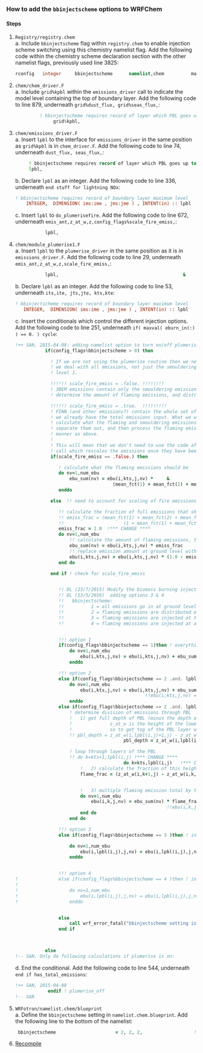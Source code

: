 ### How to add the `bbinjectscheme` options to WRFChem

#### Steps
1. `Registry/registry.chem`  
    a. Include `bbinjectscheme` flag within `registry.chem` to enable injection scheme switching using this chemistry namelist flag. Add the following code within the chemistry scheme declaration section with the other namelist flags, previously used line 3825:  
    ```fortran
    rconfig   integer     bbinjectscheme      namelist,chem          max_domains    4       rh    "bbinjectscheme"      ""      ""
    ```

2. `chem/chem_driver.F`  
    a. Include `grid%kpbl` within the `emissions_driver` call to indicate the model level containing the top of boundary layer. Add the following code to line 879, underneath `grid%dust_flux, grid%seas_flux,`:  
    ```fortran
             ! bbinjectscheme requires record of layer which PBL goes up to
                  grid%kpbl,                                                                   & 
    ```

3. `chem/emissions_driver.F`  
    a. Insert `lpbl` to the interface for `emissions_driver` in the same position as `grid%kpbl` is in `chem_driver.F`. Add the following code to line 74, underneath `dust_flux, seas_flux,`:  
    ```fortran
         ! bbinjectscheme requires record of layer which PBL goes up to
         lpbl,                                                             &
    ```

    b. Declare `lpbl` as an integer. Add the following code to line 336, underneath `end stuff for lightning NOx`:  
    ```fortran
    ! bbinjectscheme requires record of boundary layer maximum level  
        INTEGER,  DIMENSION( ims:ime , jms:jme ) , INTENT(in) :: lpbl  
    ```

    c. Insert `lpbl` to `do_plumerisefire`. Add the following code to line 672, underneath `emis_ant,z_at_w,z,config_flags%scale_fire_emiss,`:  
    ```fortran
               lpbl,                                                           &
    ```

4. `chem/module_plumerise1.F`  
    a. Insert `lpbl` to the `plumerise_driver` in the same position as it is in `emissions_driver.F`. Add the following code to line 29, underneath `emis_ant,z_at_w,z,scale_fire_emiss,`:  
    ```fortran
               lpbl,                                              &           
    ```  

    b. Declare `lpbl` as an integer. Add the following code to line 53, underneath `its,ite, jts,jte, kts,kte`:  
    ```fortran
    ! bbinjectscheme requires record of boundary layer maximum level  
       INTEGER,  DIMENSION( ims:ime , jms:jme ) , INTENT(in) :: lpbl  
    ```

    c. Insert the conditionals which control the different injection options. Add the following code to line 251, underneath `if( maxval( eburn_in(:) ) == 0. ) cycle`:  
    ```fortran
    !++ SAN, 2015-04-08: adding namelist option to turn on/off plumerise calculations
               if(config_flags%bbinjectscheme > 0) then

                 ! If we are not using the plumerise routine then we need to make sure
                 ! we deal with all emissions, not just the smouldering emissions at 
                 ! level 1.

                 !!!!!! scale_fire_emiss = .false. !!!!!!!!
                 ! 3BEM emissions contain only the smouldering emissions, so we need to
                 ! determine the amount of flaming emissions, and distribute that as directed.

                 !!!!!! scale_fire_emiss = .true.  !!!!!!!!!
                 ! FINN (and other emissions?) contain the whole set of emissions, so
                 ! we already have the total emissions input. What we will do here is 
                 ! calculate what the flaming and smouldering emissions parts of this are,
                 ! separate them out, and then process the flaming emissions in the same
                 ! manner as above.
                 !
                 ! This will mean that we don't need to use the code after the plumerise
                 ! call which rescales the emissions once they have been generated.
                 if(scale_fire_emiss == .false.) then

                    ! calculate what the flaming emissions should be
                    do nv=1,num_ebu
                        ebu_sum(nv) = ebu(i,kts,j,nv) *     &
                                        (mean_fct(1) + mean_fct(2) + mean_fct(3) + mean_fct(4))
                    enddo

                 else  !! need to account for scaling of fire emissions

                    !! calculate the fraction of full emissions that should be flaming emissions
                    !! emiss_frac = (mean_fct(1) + mean_fct(2) + mean_fct(3) + mean_fct(4)) / & !*** CHANGE ****
                    !!						(1 + mean_fct(1) + mean_fct(2) + mean_fct(3) + mean_fct(4)) !*** CHANGE ****
                    emiss_frac = 1.0  !*** CHANGE ****
                    do nv=1,num_ebu
                        !! calculate the amount of flaming emissions, to use in calculations below
                        ebu_sum(nv) = ebu(i,kts,j,nv) * emiss_frac
                        !! replace emission amount at ground level with proper smouldering emissions
                        ebu(i,kts,j,nv) = ebu(i,kts,j,nv) * (1.0 - emiss_frac)
                    end do

                 end if ! check for scale_fire_emiss


                    !! DL (23/7/2015) Modify the biomass burning injection heights
                    !! DL (13/5/2016)  adding options 3 & 4
                    !!   bbinjectscheme:      
                    !!			1 = all emissions go in at ground level
                    !!			2 = flaming emissions are distributed evenly through the boundary layer
                    !!          3 = flaming emissions are injected at the top of the boundary layer
                    !!          4 = flaming emissions are injected at a predetermined height


                    !!! option 1
                    if(config_flags%bbinjectscheme == 1)then ! everything goes into the bottom level 
                        do nv=1,num_ebu
                            ebu(i,kts,j,nv) = ebu(i,kts,j,nv) + ebu_sum(nv)
                        enddo					

                    !!! option 2
                    else if(config_flags%bbinjectscheme == 2 .and. lpbl(i,j) == kts )then ! everything goes into the bottom level (as PBL very low)
                        do nv=1,num_ebu
                            ebu(i,kts,j,nv) = ebu(i,kts,j,nv) + ebu_sum(nv) !*** CHANGE ****
                                                    !!ebu(i,kts,j,nv) = ebu(i,kts,j,nv)                !*** CHANGE ****
                        enddo					
                    else if(config_flags%bbinjectscheme == 2 .and. lpbl(i,j) > kts )then ! distribute flaming emissions through the PBL
                        ! determine division of emissions through PBL
                        !   1) get full depth of PBL (minus the depth of lowest model layer)
                        !              z_at_w is the height of the lower boundary of a model layer,
                        !              so to get top of the PBL layer we have to use the bottom of the layer above
                        !! pbl_depth = z_at_w(i,lpbl(i,j)+1,j) - z_at_w(i,kts+1,j) !*** CHANGE ****
                                            pbl_depth = z_at_w(i,lpbl(i,j)+1,j) - z_at_w(i,kts,j)    !*** CHANGE **** To get full depth including depth of lowest layer, not minus lowest layer

                        ! loop through layers of the PBL
                        !! do k=kts+1,lpbl(i,j) !*** CHANGE ****
                                            do k=kts,lpbl(i,j)   !*** CHANGE **** include loop from lowest layer
                            !   2) calculate the fraction of this height that each layer is
                            flame_frac = (z_at_w(i,k+1,j) - z_at_w(i,k,j)) / pbl_depth


                            !   3) multiple flaming emission total by this fraction to get injection into layer
                            do nv=1,num_ebu
                                ebu(i,k,j,nv) = ebu_sum(nv) * flame_frac !*** CHANGE ****
                                                            !!ebu(i,k,j,nv) = ebu(i,k,j,nv) * flame_frac  !*** CHANGE ****
                            end do				
                        end do

                    !!! option 3
                    else if(config_flags%bbinjectscheme == 3 )then ! insert flaming emissions in the PBL model level (doesn't matter where this is)

                        do nv=1,num_ebu
                            ebu(i,lpbl(i,j),j,nv) = ebu(i,lpbl(i,j),j,nv) + ebu_sum(nv)
                        enddo					


                    !!! option 4
    !				else if(config_flags%bbinjectscheme == 4 )then ! insert flaming emissions at a predetermined height
    !
    !					do nv=1,num_ebu
    !						ebu(i,lpbl(i,j),j,nv) = ebu(i,lpbl(i,j),j,nv) + ebu_sum(nv)
    !					enddo					


                    else
                        call wrf_error_fatal("bbinjectscheme setting is unsupported - check your config file")
                    end if



               else 
    !-- SAN. Only do following calculations if plumerise is on:
    ```

    d. End the conditional. Add the following code to line 544, underneath `end if has_total_emissions`:  
    ```fortran
    !++ SAN, 2015-04-08
                endif ! plumerise_off
    !-- SAN
    ```

5. `WRFotron/namelist.chem/blueprint`  
    a. Define the `bbinjectscheme` setting in `namelist.chem.blueprint`. Add the following line to the bottom of the namelist:  
    ```fortran
     bbinjectscheme                      = 2, 2, 2,                   ! 0 = use plume rise under biomass_burn_opt, 1 = all ground level, 2 = flaming evenly in BL (recommened), 3 = flaming injected top of BL, 4 = flaming injected at specific height
    ```

6. [Recompile](https://github.com/wrfchem-leeds/WRFotron/blob/master/WRFotron_user_guide.md#compile)  

